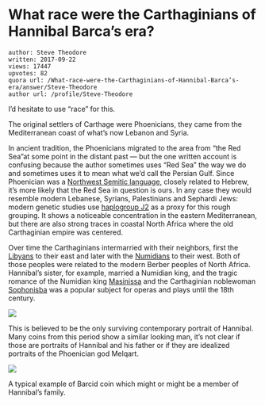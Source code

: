 # What race were the Carthaginians of Hannibal Barca’s era?

	author: Steve Theodore
	written: 2017-09-22
	views: 17447
	upvotes: 82
	quora url: /What-race-were-the-Carthaginians-of-Hannibal-Barca’s-era/answer/Steve-Theodore
	author url: /profile/Steve-Theodore


I’d hesitate to use “race” for this.

The original settlers of Carthage were Phoenicians, they came from the Mediterranean coast of what’s now Lebanon and Syria.

In ancient tradition, the Phoenicians migrated to the area from “the Red Sea”at some point in the distant past — but the one written account is confusing because the author sometimes uses “Red Sea” the way we do and sometimes uses it to mean what we’d call the Persian Gulf. Since Phoenician was a [Northwest Semitic language,](https://en.wikipedia.org/wiki/Northwest_Semitic_languages) closely related to Hebrew, it’s more likely that the Red Sea in question is ours. In any case they would resemble modern Lebanese, Syrians, Palestinians and Sephardi Jews: modern genetic studies use [haplogroup J2](http://www.eupedia.com/europe/Haplogroup_J2_Y-DNA.shtml) as a proxy for this rough grouping. It shows a noticeable concentration in the eastern Mediterranean, but there are also strong traces in coastal North Africa where the old Carthaginian empire was centered.

Over time the Carthaginians intermarried with their neighbors, first the [Libyans](https://en.wikipedia.org/wiki/Ancient_Libya) to their east and later with the [Numidians](https://www.quora.com/What-race-were-the-Numidian-auxiliaries-that-were-used-by-the-Ancient-Roman-Empire) to their west. Both of those peoples were related to the modern Berber peoples of North Africa. Hannibal’s sister, for example, married a Numidian king, and the tragic romance of the Numidian king [Masinissa](https://en.wikipedia.org/wiki/Masinissa) and the Carthaginian noblewoman [Sophonisba](https://en.wikipedia.org/wiki/Sophonisba) was a popular subject for operas and plays until the 18th century.

![](https://qph.fs.quoracdn.net/main-qimg-61f8aad3f03574f558bef9d0e81957b3)

This is believed to be the only surviving contemporary portrait of Hannibal. Many coins from this period show a similar looking man, it’s not clear if those are portraits of Hannibal and his father or if they are idealized portraits of the Phoenician god Melqart.

![](https://qph.fs.quoracdn.net/main-qimg-0550b7f050f9f4424ab37654f2cf657d-c)

A typical example of Barcid coin which might or might be a member of Hannibal’s family.

